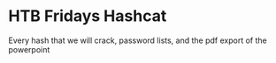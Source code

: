 # HTB Fridays Hashcat

Every hash that we will crack, password lists, and the pdf export of the powerpoint
